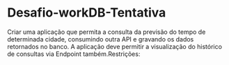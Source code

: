 # Desafio-workDB-Tentativa
Criar uma aplicação que permita a consulta da previsão do tempo de determinada cidade, consumindo outra API e gravando os dados retornados no banco. A aplicação deve permitir a visualização do histórico de consultas via Endpoint também.Restrições:
